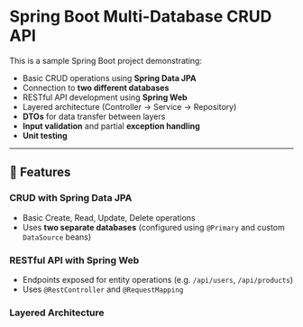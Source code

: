 # Spring Boot Multi-Database CRUD API

This is a sample Spring Boot project demonstrating:

- Basic CRUD operations using **Spring Data JPA**
- Connection to **two different databases**
- RESTful API development using **Spring Web**
- Layered architecture (Controller → Service → Repository)
- **DTOs** for data transfer between layers
- **Input validation** and partial **exception handling**
- **Unit testing**

---

## 📌 Features

### CRUD with Spring Data JPA
- Basic Create, Read, Update, Delete operations
- Uses **two separate databases** (configured using `@Primary` and custom `DataSource` beans)

### RESTful API with Spring Web
- Endpoints exposed for entity operations (e.g. `/api/users`, `/api/products`)
- Uses `@RestController` and `@RequestMapping`

### Layered Architecture
